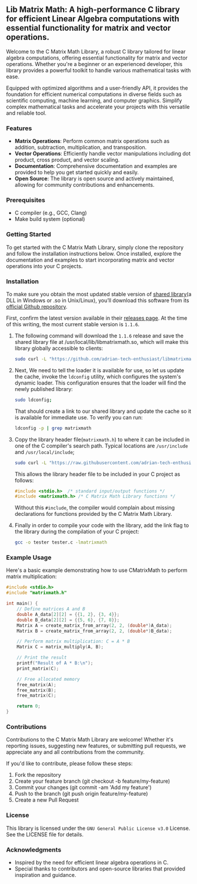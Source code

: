 ## Lib Matrix Math: A high-performance C library for efficient Linear Algebra computations with essential functionality for matrix and vector operations.

Welcome to the C Matrix Math Library, a robust C library tailored for linear algebra computations, offering essential functionality for matrix and vector operations. Whether you're a beginner or an experienced developer, this library provides a powerful toolkit to handle various mathematical tasks with ease.

Equipped with optimized algorithms and a user-friendly API, it provides the foundation for efficient numerical computations in diverse fields such as scientific computing, machine learning, and computer graphics. Simplify complex mathematical tasks and accelerate your projects with this versatile and reliable tool.

### Features

- **Matrix Operations**: Perform common matrix operations such as addition, subtraction, multiplication, and transposition.
- **Vector Operations**: Efficiently handle vector manipulations including dot product, cross product, and vector scaling.
- **Documentation**: Comprehensive documentation and examples are provided to help you get started quickly and easily.
- **Open Source**: The library is open source and actively maintained, allowing for community contributions and enhancements.

### Prerequisites

- C compiler (e.g., GCC, Clang)
- Make build system (optional)

### Getting Started

To get started with the C Matrix Math Library, simply clone the repository and follow the installation instructions below. Once installed, explore the documentation and examples to start incorporating matrix and vector operations into your C projects.

### Installation

To make sure you obtain the most updated stable version of [shared library](https://en.wikipedia.org/wiki/Library_(computing)#Shared_libraries)(a DLL in Windows or .so in Unix/Linux), you’ll download this software from its [official Github repository](https://github.com/adrian-tech-enthusiast/libmatrixmath).

First, confirm the latest version available in their [releases page](https://github.com/adrian-tech-enthusiast/libmatrixmath/releases). At the time of this writing, the most current stable version is `1.1.6`.

1. The following command will download the `1.1.6` release and save the shared library file at /usr/local/lib/libmatrixmath.so, which will make this library globally accessible to clients:

    ```bash
    sudo curl -L "https://github.com/adrian-tech-enthusiast/libmatrixmath/releases/download/v1.1.6/libmatrixmath.so" -o /usr/local/lib/libmatrixmath.so
    ```

2. Next, We need to tell the loader it is available for use, so let us update the cache, invoke the `ldconfig` utility, which configures the system's dynamic loader. This configuration ensures that the loader will find the newly published library:

    ```bash
    sudo ldconfig;
    ```

    That should create a link to our shared library and update the cache so it is available for immediate use. To verify you can run:

    ```bash
    ldconfig -p | grep matrixmath
    ```

3. Copy the library header file(`matrixmath.h`) to where it can be included in one of the C compiler's search path. Typical locations are `/usr/include` and `/usr/local/include`;

    ```bash
    sudo curl -L "https://raw.githubusercontent.com/adrian-tech-enthusiast/libmatrixmath/v1.1.6/include/matrixmath.h" -o /usr/local/include/matrixmath.h;
    ```

    This allows the library header file to be included in your C project as follows:

    ```c
    #include <stdio.h>  /* standard input/output functions */
    #include <matrixmath.h> /* C Matrix Math Library functions */
    ```
    Without this `#include`, the compiler would complain about missing declarations for functions provided by the C Matrix Math Library. 

4. Finally in order to compile your code with the library, add the link flag to the library during the compilation of your C project: 

    ```bash
    gcc -o tester tester.c -lmatrixmath
    ```

### Example Usage

Here's a basic example demonstrating how to use CMatrixMath to perform matrix multiplication:

```c
#include <stdio.h>
#include "matrixmath.h"

int main() {
    // Define matrices A and B
    double A_data[2][2] = {{1, 2}, {3, 4}};
    double B_data[2][2] = {{5, 6}, {7, 8}};
    Matrix A = create_matrix_from_array(2, 2, (double*)A_data);
    Matrix B = create_matrix_from_array(2, 2, (double*)B_data);

    // Perform matrix multiplication: C = A * B
    Matrix C = matrix_multiply(A, B);

    // Print the result
    printf("Result of A * B:\n");
    print_matrix(C);

    // Free allocated memory
    free_matrix(A);
    free_matrix(B);
    free_matrix(C);

    return 0;
}
```

### Contributions

Contributions to the C Matrix Math Library are welcome! Whether it's reporting issues, suggesting new features, or submitting pull requests, we appreciate any and all contributions from the community.

If you'd like to contribute, please follow these steps:

1. Fork the repository
2. Create your feature branch (git checkout -b feature/my-feature)
3. Commit your changes (git commit -am 'Add my feature')
4. Push to the branch (git push origin feature/my-feature)
5. Create a new Pull Request

### License

This library is licensed under the `GNU General Public License v3.0` License. See the LICENSE file for details.

### Acknowledgments

- Inspired by the need for efficient linear algebra operations in C.
- Special thanks to contributors and open-source libraries that provided inspiration and guidance.
